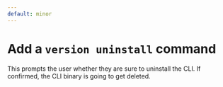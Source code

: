 ```yaml
---
default: minor
---
```


# Add a `version uninstall` command

This prompts the user whether they are sure to uninstall the CLI. If confirmed, the CLI binary is going to get deleted.
